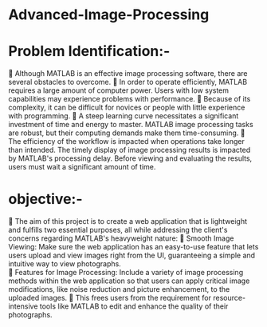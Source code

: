 # Advanced-Image-Processing

# Problem Identification:-
	Although MATLAB is an effective image processing software, there are several obstacles to overcome.
	In order to operate efficiently, MATLAB requires a large amount of computer power. Users with low system capabilities may experience problems with performance.
	Because of its complexity, it can be difficult for novices or people with little experience with programming.
	 A steep learning curve necessitates a significant investment of time and energy to master. MATLAB image processing tasks are robust, but their computing demands make them time-consuming.
	The efficiency of the workflow is impacted when operations take longer than intended. The timely display of image processing results is impacted by MATLAB's processing delay. Before viewing and evaluating the results, users must wait a significant amount of time. 


# objective:-
	The aim of this project is to create a web application that is lightweight and fulfills two essential purposes, all while addressing the client's concerns regarding MATLAB's heavyweight nature: 
	  Smooth Image Viewing: Make sure the web application has an easy-to-use feature that lets users upload and view images right from the UI, guaranteeing a simple and intuitive way to view photographs.     
	 Features for Image Processing: Include a variety of image processing methods within the web application so that users can apply critical image modifications, like noise reduction and picture enhancement, to the uploaded images. 
	This frees users from the requirement for resource-intensive tools like MATLAB to edit and enhance the quality of their photographs. 

